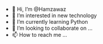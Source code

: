 - 👋 Hi, I’m @Hamzawaz
- 👀 I’m interested in new technology
- 🌱 I’m currently learning Python
- 💞️ I’m looking to collaborate on ...
- 📫 How to reach me ...

<!---
Hamzawaz/Hamzawaz is a ✨ special ✨ repository because its `README.md` (this file) appears on your GitHub profile.
You can click the Preview link to take a look at your changes.
--->

